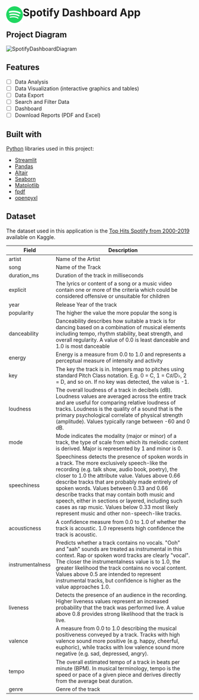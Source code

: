 # <img src="../public/Spotify.png" width="45" align="left"> Spotify Dashboard App

## Project Diagram

![SpotifyDashboardDiagram](https://github.com/cristoxdxd/SpotifyChartsApp/assets/82126489/06273407-5fa0-4819-b07d-b615676571e6)


## Features

- [ ] Data Analysis
- [ ] Data Visualization (interactive graphics and tables)
- [ ] Data Export
- [ ] Search and Filter Data
- [ ] Dashboard
- [ ] Download Reports (PDF and Excel)

## Built with

[Python](https://www.python.org/) libraries used in this project:

- [Streamlit](https://streamlit.io/)
- [Pandas](https://pandas.pydata.org/)
- [Altair](https://altair-viz.github.io/)
- [Seaborn](https://seaborn.pydata.org/)
- [Matplotlib](https://matplotlib.org/)
- [fpdf](https://pyfpdf.readthedocs.io/en/latest/)
- [openpyxl](https://openpyxl.readthedocs.io/en/stable/)

## Dataset

The dataset used in this application is the [Top Hits Spotify from 2000-2019](https://www.kaggle.com/datasets/paradisejoy/top-hits-spotify-from-20002019) available on Kaggle.

| Field | Description |
|---|---|
| artist | Name of the Artist |
| song | Name of the Track |
| duration_ms | Duration of the track in milliseconds |
| explicit | The lyrics or content of a song or a music video contain one or more of the criteria which could be considered offensive or unsuitable for children |
| year | Release Year of the track |
| popularity | The higher the value the more popular the song is |
| danceability | Danceability describes how suitable a track is for dancing based on a combination of musical elements including tempo, rhythm stability, beat strength, and overall regularity. A value of 0.0 is least danceable and 1.0 is most danceable |
| energy | Energy is a measure from 0.0 to 1.0 and represents a perceptual measure of intensity and activity |
| key | The key the track is in. Integers map to pitches using standard Pitch Class notation. E.g. 0 = C, 1 = C♯/D♭, 2 = D, and so on. If no key was detected, the value is -1. |
| loudness | The overall loudness of a track in decibels (dB). Loudness values are averaged across the entire track and are useful for comparing relative loudness of tracks. Loudness is the quality of a sound that is the primary psychological correlate of physical strength (amplitude). Values typically range between -60 and 0 dB. |
| mode | Mode indicates the modality (major or minor) of a track, the type of scale from which its melodic content is derived. Major is represented by 1 and minor is 0. |
| speechiness | Speechiness detects the presence of spoken words in a track. The more exclusively speech-like the recording (e.g. talk show, audio book, poetry), the closer to 1.0 the attribute value. Values above 0.66 describe tracks that are probably made entirely of spoken words. Values between 0.33 and 0.66 describe tracks that may contain both music and speech, either in sections or layered, including such cases as rap music. Values below 0.33 most likely represent music and other non-speech-like tracks. |
| acousticness | A confidence measure from 0.0 to 1.0 of whether the track is acoustic. 1.0 represents high confidence the track is acoustic. |
| instrumentalness | Predicts whether a track contains no vocals. "Ooh" and "aah" sounds are treated as instrumental in this context. Rap or spoken word tracks are clearly "vocal". The closer the instrumentalness value is to 1.0, the greater likelihood the track contains no vocal content. Values above 0.5 are intended to represent instrumental tracks, but confidence is higher as the value approaches 1.0. |
| liveness | Detects the presence of an audience in the recording. Higher liveness values represent an increased probability that the track was performed live. A value above 0.8 provides strong likelihood that the track is live. |
| valence | A measure from 0.0 to 1.0 describing the musical positiveness conveyed by a track. Tracks with high valence sound more positive (e.g. happy, cheerful, euphoric), while tracks with low valence sound more negative (e.g. sad, depressed, angry). |
| tempo | The overall estimated tempo of a track in beats per minute (BPM). In musical terminology, tempo is the speed or pace of a given piece and derives directly from the average beat duration. |
| genre | Genre of the track |
